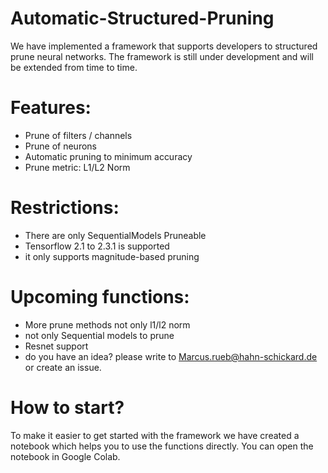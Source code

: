 # Automatic-Structured-Pruning
We have implemented a framework that supports developers to structured prune neural networks.
The framework is still under development and will be extended from time to time.

# Features:
- Prune of filters / channels
- Prune of neurons
- Automatic pruning to minimum accuracy
- Prune metric: L1/L2 Norm



# Restrictions:
- There are only SequentialModels Pruneable
- Tensorflow 2.1 to 2.3.1 is supported
- it only supports magnitude-based pruning


# Upcoming functions:
- More prune methods not only l1/l2 norm
- not only Sequential models to prune
- Resnet support
- do you have an idea? please write to Marcus.rueb@hahn-schickard.de or create an issue.


# How to start?
To make it easier to get started with the framework we have created a notebook which helps you to use the functions directly.
You can open the notebook in Google Colab.
